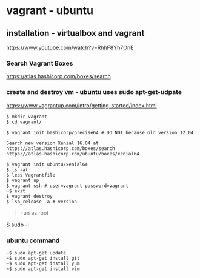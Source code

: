 # vagrant - ubuntu

## installation - virtualbox and vagrant

https://www.youtube.com/watch?v=RhhF8Yh7OnE

### Search Vagrant Boxes

https://atlas.hashicorp.com/boxes/search

### create and destroy vm - ubuntu uses sudo apt-get-udpate

https://www.vagrantup.com/intro/getting-started/index.html

```
$ mkdir vagrant
$ cd vagrant/

$ vagrant init hashicorp/precise64 # DO NOT because old version 12.04

Search new version Xenial 16.04 at https://atlas.hashicorp.com/boxes/search 
https://atlas.hashicorp.com/ubuntu/boxes/xenial64

$ vagrant init ubuntu/xenial64
$ ls -al
$ less Vagrantfile
$ vagrant up
$ vagrant ssh # user=vagrant password=vagrant
~$ exit
$ vagrant destroy
$ lsb_release -a # version
```

> run as root

$ sudo -i

### ubuntu command

```
~$ sudo apt-get update
~$ sudo apt-get install git
~$ sudo apt-get install yum
~$ sudo apt-get install vim
```
